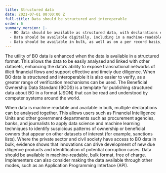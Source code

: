 ```yaml
---
title: Structured data
date: 2021-07-01 00:00:00 Z
full-title: Data should be structured and interoperable
order: 6
summary_version: |-
  - BO data should be available as structured data, with declarations conforming to a specified data model or template.
  - Data should be available digitally, including in a machine-readable format.
  - Data should be available in bulk, as well as on a per record basis, free of charge.
---
```


The utility of BO data is enhanced when the data is available in a structured format. This allows the data to be easily analysed and linked with other datasets, enhancing the data’s ability to expose transnational networks of illicit financial flows and support effective and timely due diligence. When BO data is structured and interoperable it is also easier to verify, as a greater range of verification mechanisms can be used. The Beneficial Ownership Data Standard (BODS) is a template for publishing structured data about BO in a format (JSON) that can be read and understood by computer systems around the world.

When data is machine readable and available in bulk, multiple declarations can be analysed together. This allows users such as Financial Intelligence Units and other government departments such as procurement agencies, banks, and journalists to apply data science and machine learning techniques to identify suspicious patterns of ownership or beneficial owners that appear on other datasets of interest (for example, sanctions lists). Where the private sector and civil society have access to BO data in bulk, evidence shows that innovations can drive development of new due diligence products and identification of potential corruption cases. Data should be available in machine-readable, bulk format, free of charge. Implementers can also consider making the data available through other modes, such as an Application Programming Interface (API).